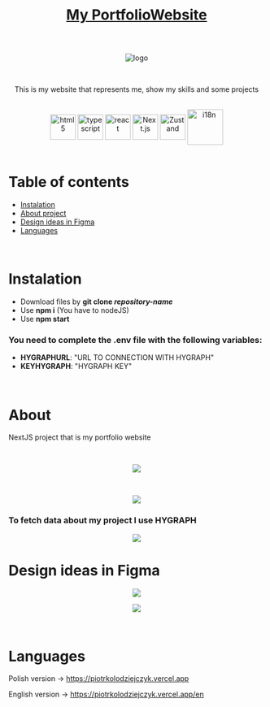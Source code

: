 # <p align="center">[My PortfolioWebsite](https://piotrkolodziejczyk.vercel.app/en)</p>

<br />


<p align="center"> <img src="https://user-images.githubusercontent.com/77500425/194043857-38f91993-df2a-462c-bdb4-815db9eb8f13.png" title="logo" alt="logo"/></p>

<br />

<p align="center"> This is my website that represents me, show my skills and some projects</p>

<br />

<div align="center">

<img src="https://user-images.githubusercontent.com/77500425/161312332-1842468e-46e2-4dc6-8996-4b4cc28bc4fd.png" alt="html5" height="50"  align="center" title="HTML Canvas" />
<img src="https://user-images.githubusercontent.com/77500425/161311954-e03613e7-54b2-4d1b-ac2e-559f8c1e9f2d.png" alt="typescript" height="50"  align="center" title="TS"/>
<img src="https://user-images.githubusercontent.com/77500425/161312615-f3961568-28bb-48fa-9d95-93ecd61337b3.png" alt="react"  height="50" align="center"/>
<img src="https://user-images.githubusercontent.com/77500425/161314348-bd1a1db1-cf7d-4a7d-a870-25f357a2a03d.png" alt="Next.js" height="50"  align="center" title="NextJS"/>
<img src="https://user-images.githubusercontent.com/77500425/188861464-3b5357c0-67b4-4190-9b64-8ce18c5822e4.png" alt="Zustand"  height="50" align="center" title="Zustand is awesome!"/>
<img src="https://user-images.githubusercontent.com/77500425/186013478-fdf4ea21-8745-4c5d-9591-35e45e39c66f.png" title="i18n"  width="70" align="center"/>


</div>

<br />

# Table of contents
* [Instalation](#instalation)
* [About project](#about)
* [Design ideas in Figma](#design-ideas-in-Figma)
* [Languages](#languages)


<br />

# Instalation
- Download files by **git clone _repository-name_**
- Use **npm i** (You have to nodeJS)
- Use **npm start**



### You need to complete the **.env** file with the following variables:
- **HYGRAPHURL**: "URL TO CONNECTION WITH HYGRAPH"
- **KEYHYGRAPH**: "HYGRAPH KEY"

<br />

# About 

NextJS project that is my portfolio website

<br />


<p align="center"> <img src="https://user-images.githubusercontent.com/77500425/194045084-9780701d-56cb-4fac-8281-addd125199fe.png"/><p>

<br />


<p align="center"> <img src="https://user-images.githubusercontent.com/77500425/194046787-5059c0cf-e827-49c4-a27b-6b794c59ef02.png"/><p>

### To fetch data about my project I use HYGRAPH 

<p align="center"> <img src="https://user-images.githubusercontent.com/77500425/194047727-328ca6bc-9c2b-463d-a7fa-ab7451b3408d.png"/><p>



# Design ideas in Figma


<p align="center"> <img src="https://user-images.githubusercontent.com/77500425/194047076-e1fca1ed-1072-44d3-b6ed-a1b5414baf3c.png"/><p>

<p align="center"> <img src="https://user-images.githubusercontent.com/77500425/194047291-99954ebe-c5e3-4a39-97bd-2371657cb540.png"/><p>



<br />

# Languages

Polish version -> https://piotrkolodziejczyk.vercel.app

English version -> https://piotrkolodziejczyk.vercel.app/en

<br />






